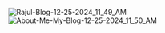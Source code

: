 ![Rajul-Blog-12-25-2024_11_49_AM](https://github.com/user-attachments/assets/a67a137f-fe24-405a-b862-c11e9ea78c40)
![About-Me-My-Blog-12-25-2024_11_50_AM](https://github.com/user-attachments/assets/6c64bd9b-493f-445b-b35e-fcac8a30730f)
